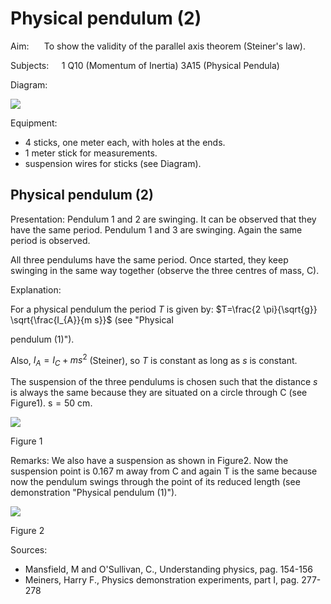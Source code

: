 # Physical pendulum (2) 

Aim: $\quad$ To show the validity of the parallel axis theorem (Steiner's law).

Subjects: $\quad 1$ Q10 (Momentum of Inertia) 3A15 (Physical Pendula)

Diagram:

![](https://cdn.mathpix.com/cropped/2024_06_24_5e8d57c34685b5196530g-1.jpg?height=537&width=979&top_left_y=428&top_left_x=687)

Equipment:

- 4 sticks, one meter each, with holes at the ends.
- 1 meter stick for measurements.
- suspension wires for sticks (see Diagram).


## Physical pendulum (2)

Presentation: Pendulum 1 and 2 are swinging. It can be observed that they have the same period. Pendulum 1 and 3 are swinging. Again the same period is observed.

All three pendulums have the same period. Once started, they keep swinging in the same way together (observe the three centres of mass, C).

Explanation:

For a physical pendulum the period $T$ is given by: $T=\frac{2 \pi}{\sqrt{g}} \sqrt{\frac{I_{A}}{m s}}$ (see "Physical

pendulum (1)").

Also, $I_{A}=I_{C}+m s^{2}$ (Steiner), so $T$ is constant as long as $s$ is constant.

The suspension of the three pendulums is chosen such that the distance $s$ is always the same because they are situated on a circle through $\mathrm{C}$ (see Figure1). $\mathrm{s}=50 \mathrm{~cm}$.

![](https://cdn.mathpix.com/cropped/2024_06_24_5e8d57c34685b5196530g-2.jpg?height=398&width=377&top_left_y=804&top_left_x=966)

Figure 1

Remarks: We also have a suspension as shown in Figure2. Now the suspension point is $0.167 \mathrm{~m}$ away from $\mathrm{C}$ and again $\mathrm{T}$ is the same because now the pendulum swings through the point of its reduced length (see demonstration "Physical pendulum (1)").

![](https://cdn.mathpix.com/cropped/2024_06_24_5e8d57c34685b5196530g-2.jpg?height=334&width=609&top_left_y=1432&top_left_x=861)

Figure 2

Sources:

- Mansfield, M and O'Sullivan, C., Understanding physics, pag. 154-156
- Meiners, Harry F., Physics demonstration experiments, part I, pag. 277-278

